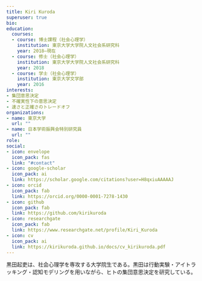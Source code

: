 ```yaml
---
title: Kiri Kuroda
superuser: true
bio:
education:
  courses:
  - course: 博士課程（社会心理学）
    institution: 東京大学大学院人文社会系研究科
    year: 2018–現在
  - course: 修士（社会心理学）
    institution: 東京大学大学院人文社会系研究科
    year: 2018
  - course: 学士（社会心理学）
    institution: 東京大学文学部
    year: 2016
interests:
- 集団意思決定
- 不確実性下の意思決定
- 速さと正確さのトレードオフ
organizations:
- name: 東京大学
  url: ""
- name: 日本学術振興会特別研究員
  url: ""
role:
social:
- icon: envelope
  icon_pack: fas
  link: "#contact"
- icon: google-scholar
  icon_pack: ai
  link: https://scholar.google.com/citations?user=H8qxiuAAAAAJ
- icon: orcid
  icon_pack: fab
  link: https://orcid.org/0000-0001-7278-1430
- icon: github
  icon_pack: fab
  link: https://github.com/kirikuroda
- icon: researchgate
  icon_pack: fab
  link: https://www.researchgate.net/profile/Kiri_Kuroda
- icon: cv
  icon_pack: ai
  link: https://kirikuroda.github.io/docs/cv_kirikuroda.pdf
---
```




黒田起吏は、社会心理学を専攻する大学院生である。黒田は行動実験・アイトラッキング・認知モデリングを用いながら、ヒトの集団意思決定を研究している。

